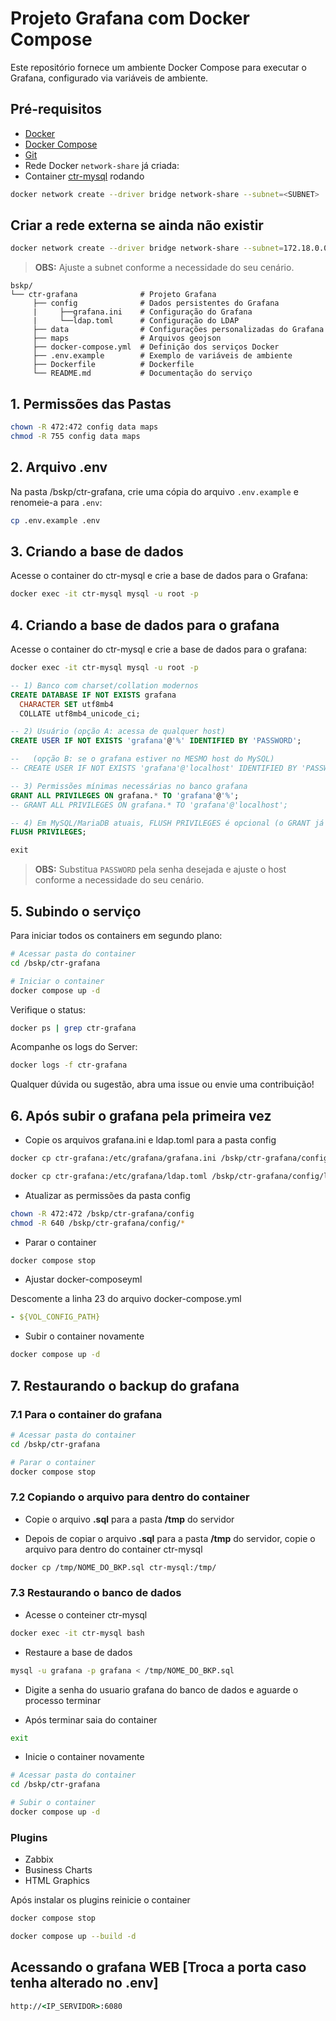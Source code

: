 # Projeto Grafana com Docker Compose

Este repositório fornece um ambiente Docker Compose para executar o Grafana, configurado via variáveis de ambiente.  

## Pré-requisitos

- [Docker](https://www.docker.com/get-started)
- [Docker Compose](https://docs.docker.com/compose/)
- [Git](https://git-scm.com/)
- Rede Docker `network-share` já criada:
- Container [ctr-mysql](https://github.com/Kriticos/ctr-mysql) rodando

```bash
docker network create --driver bridge network-share --subnet=<SUBNET>
```

## Criar a rede externa se ainda não existir

```bash
docker network create --driver bridge network-share --subnet=172.18.0.0/16
```

> **OBS:**  Ajuste a subnet conforme a necessidade do seu cenário.

```plaintext
bskp/
└── ctr-grafana              # Projeto Grafana
     ├── config              # Dados persistentes do Grafana
     |     ├──grafana.ini    # Configuração do Grafana
     |     └──ldap.toml      # Configuração do LDAP
     ├── data                # Configurações personalizadas do Grafana
     ├── maps                # Arquivos geojson
     ├── docker-compose.yml  # Definição dos serviços Docker
     ├── .env.example        # Exemplo de variáveis de ambiente
     ├── Dockerfile          # Dockerfile
     └── README.md           # Documentação do serviço
```

## 1. Permissões das Pastas

```bash
chown -R 472:472 config data maps
chmod -R 755 config data maps
```

## 2. Arquivo **.env**

Na pasta /bskp/ctr-grafana, crie uma cópia do arquivo `.env.example` e renomeie-a para `.env`:

```bash
cp .env.example .env
```

## 3. Criando a base de dados

Acesse o container do ctr-mysql e crie a base de dados para o Grafana:

```bash
docker exec -it ctr-mysql mysql -u root -p
```

## 4. Criando a base de dados para o grafana

Acesse o container do ctr-mysql e crie a base de dados para o grafana:

```bash
docker exec -it ctr-mysql mysql -u root -p
```

```sql
-- 1) Banco com charset/collation modernos
CREATE DATABASE IF NOT EXISTS grafana
  CHARACTER SET utf8mb4
  COLLATE utf8mb4_unicode_ci;

-- 2) Usuário (opção A: acessa de qualquer host)
CREATE USER IF NOT EXISTS 'grafana'@'%' IDENTIFIED BY 'PASSWORD';

--   (opção B: se o grafana estiver no MESMO host do MySQL)
-- CREATE USER IF NOT EXISTS 'grafana'@'localhost' IDENTIFIED BY 'PASSWORD';

-- 3) Permissões mínimas necessárias no banco grafana
GRANT ALL PRIVILEGES ON grafana.* TO 'grafana'@'%';
-- GRANT ALL PRIVILEGES ON grafana.* TO 'grafana'@'localhost';

-- 4) Em MySQL/MariaDB atuais, FLUSH PRIVILEGES é opcional (o GRANT já recarrega)
FLUSH PRIVILEGES;

exit
```

> **OBS:** Substitua `PASSWORD` pela senha desejada e ajuste o host conforme a necessidade do seu cenário.

## 5. Subindo o serviço

Para iniciar todos os containers em segundo plano:

```bash
# Acessar pasta do container
cd /bskp/ctr-grafana

# Iniciar o container
docker compose up -d
```

Verifique o status:

```bash
docker ps | grep ctr-grafana
```

Acompanhe os logs do Server:

```bash
docker logs -f ctr-grafana
```

Qualquer dúvida ou sugestão, abra uma issue ou envie uma contribuição!

## 6. Após subir o grafana pela primeira vez

- Copie os arquivos grafana.ini e ldap.toml para a pasta config

```bash
docker cp ctr-grafana:/etc/grafana/grafana.ini /bskp/ctr-grafana/config/grafana.ini

docker cp ctr-grafana:/etc/grafana/ldap.toml /bskp/ctr-grafana/config/ldap.toml
```

- Atualizar as permissões da pasta config

```bash
chown -R 472:472 /bskp/ctr-grafana/config
chmod -R 640 /bskp/ctr-grafana/config/*
```

- Parar o container

```bash
docker compose stop
```

- Ajustar docker-composeyml

Descomente a linha 23 do arquivo docker-compose.yml

```yaml
- ${VOL_CONFIG_PATH}
```

- Subir o container novamente

```bash
docker compose up -d
```

## 7. Restaurando o backup do grafana

### 7.1 Para o container do grafana

```bash
# Acessar pasta do container
cd /bskp/ctr-grafana

# Parar o container
docker compose stop
```

### 7.2 Copiando o arquivo para dentro do container

- Copie o arquivo **.sql** para a pasta **/tmp** do servidor

- Depois de copiar o arquivo **.sql** para a pasta **/tmp** do servidor, copie o arquivo para dentro do container ctr-mysql

```bash
docker cp /tmp/NOME_DO_BKP.sql ctr-mysql:/tmp/
```

### 7.3 Restaurando o banco de dados

- Acesse o conteiner ctr-mysql

```bash
docker exec -it ctr-mysql bash
```

- Restaure a base de dados

```bash
mysql -u grafana -p grafana < /tmp/NOME_DO_BKP.sql
```

- Digite a senha do usuario grafana do banco de dados e aguarde o processo terminar

- Após terminar saia do container

```bash
exit
```

- Inicie o container novamente

```bash
# Acessar pasta do container
cd /bskp/ctr-grafana

# Subir o container
docker compose up -d
```

### Plugins

- Zabbix
- Business Charts
- HTML Graphics

Após instalar os plugins reinicie o container

```bash
docker compose stop

docker compose up --build -d
```

## Acessando o grafana WEB [Troca a porta caso tenha alterado no .env]

```cmd
http://<IP_SERVIDOR>:6080 
```
